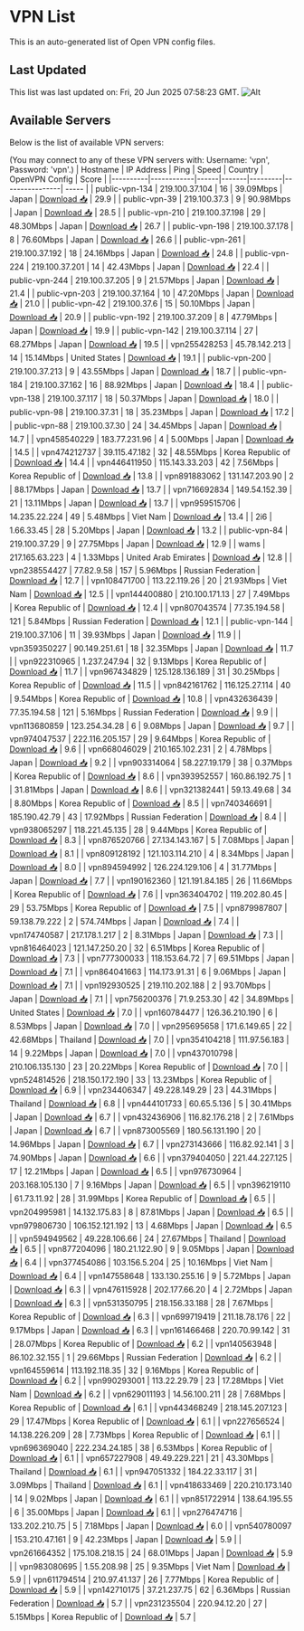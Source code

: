 # VPN List

This is an auto-generated list of Open VPN config files.

## Last Updated

This list was last updated on: Fri, 20 Jun 2025 07:58:23 GMT.
![Alt](https://repobeats.axiom.co/api/embed/186b98318ef1479477931607c1ad7d823f12451f.svg "Repobeats analytics image")

## Available Servers

Below is the list of available VPN servers:

(You may connect to any of these VPN servers with: Username: 'vpn', Password: 'vpn'.)
| Hostname | IP Address | Ping | Speed | Country | OpenVPN Config | Score |
|----------|------------|------|-------|---------|----------------| ----- |
| public-vpn-134 | 219.100.37.104 | 16 | 39.09Mbps | Japan | [Download 📥](./configs/server_0_JP.ovpn) | 29.9 |
| public-vpn-39 | 219.100.37.3 | 9 | 90.98Mbps | Japan | [Download 📥](./configs/server_1_JP.ovpn) | 28.5 |
| public-vpn-210 | 219.100.37.198 | 29 | 48.30Mbps | Japan | [Download 📥](./configs/server_2_JP.ovpn) | 26.7 |
| public-vpn-198 | 219.100.37.178 | 8 | 76.60Mbps | Japan | [Download 📥](./configs/server_3_JP.ovpn) | 26.6 |
| public-vpn-261 | 219.100.37.192 | 18 | 24.16Mbps | Japan | [Download 📥](./configs/server_4_JP.ovpn) | 24.8 |
| public-vpn-224 | 219.100.37.201 | 14 | 42.43Mbps | Japan | [Download 📥](./configs/server_5_JP.ovpn) | 22.4 |
| public-vpn-244 | 219.100.37.205 | 9 | 21.57Mbps | Japan | [Download 📥](./configs/server_6_JP.ovpn) | 21.4 |
| public-vpn-203 | 219.100.37.164 | 10 | 47.20Mbps | Japan | [Download 📥](./configs/server_7_JP.ovpn) | 21.0 |
| public-vpn-42 | 219.100.37.6 | 15 | 50.10Mbps | Japan | [Download 📥](./configs/server_8_JP.ovpn) | 20.9 |
| public-vpn-192 | 219.100.37.209 | 8 | 47.79Mbps | Japan | [Download 📥](./configs/server_9_JP.ovpn) | 19.9 |
| public-vpn-142 | 219.100.37.114 | 27 | 68.27Mbps | Japan | [Download 📥](./configs/server_10_JP.ovpn) | 19.5 |
| vpn255428253 | 45.78.142.213 | 14 | 15.14Mbps | United States | [Download 📥](./configs/server_11_US.ovpn) | 19.1 |
| public-vpn-200 | 219.100.37.213 | 9 | 43.55Mbps | Japan | [Download 📥](./configs/server_12_JP.ovpn) | 18.7 |
| public-vpn-184 | 219.100.37.162 | 16 | 88.92Mbps | Japan | [Download 📥](./configs/server_13_JP.ovpn) | 18.4 |
| public-vpn-138 | 219.100.37.117 | 18 | 50.37Mbps | Japan | [Download 📥](./configs/server_14_JP.ovpn) | 18.0 |
| public-vpn-98 | 219.100.37.31 | 18 | 35.23Mbps | Japan | [Download 📥](./configs/server_15_JP.ovpn) | 17.2 |
| public-vpn-88 | 219.100.37.30 | 24 | 34.45Mbps | Japan | [Download 📥](./configs/server_16_JP.ovpn) | 14.7 |
| vpn458540229 | 183.77.231.96 | 4 | 5.00Mbps | Japan | [Download 📥](./configs/server_17_JP.ovpn) | 14.5 |
| vpn474212737 | 39.115.47.182 | 32 | 48.55Mbps | Korea Republic of | [Download 📥](./configs/server_18_KR.ovpn) | 14.4 |
| vpn446411950 | 115.143.33.203 | 42 | 7.56Mbps | Korea Republic of | [Download 📥](./configs/server_19_KR.ovpn) | 13.8 |
| vpn891883062 | 131.147.203.90 | 2 | 88.17Mbps | Japan | [Download 📥](./configs/server_20_JP.ovpn) | 13.7 |
| vpn716692834 | 149.54.152.39 | 21 | 13.11Mbps | Japan | [Download 📥](./configs/server_21_JP.ovpn) | 13.7 |
| vpn959515706 | 14.235.22.224 | 49 | 5.48Mbps | Viet Nam | [Download 📥](./configs/server_22_VN.ovpn) | 13.4 |
| 2i6 | 1.66.33.45 | 28 | 5.20Mbps | Japan | [Download 📥](./configs/server_23_JP.ovpn) | 13.2 |
| public-vpn-84 | 219.100.37.29 | 9 | 27.75Mbps | Japan | [Download 📥](./configs/server_24_JP.ovpn) | 12.9 |
| wams | 217.165.63.223 | 4 | 1.33Mbps | United Arab Emirates | [Download 📥](./configs/server_25_AE.ovpn) | 12.8 |
| vpn238554427 | 77.82.9.58 | 157 | 5.96Mbps | Russian Federation | [Download 📥](./configs/server_26_RU.ovpn) | 12.7 |
| vpn108471700 | 113.22.119.26 | 20 | 21.93Mbps | Viet Nam | [Download 📥](./configs/server_27_VN.ovpn) | 12.5 |
| vpn144400880 | 210.100.171.13 | 27 | 7.49Mbps | Korea Republic of | [Download 📥](./configs/server_28_KR.ovpn) | 12.4 |
| vpn807043574 | 77.35.194.58 | 121 | 5.84Mbps | Russian Federation | [Download 📥](./configs/server_29_RU.ovpn) | 12.1 |
| public-vpn-144 | 219.100.37.106 | 11 | 39.93Mbps | Japan | [Download 📥](./configs/server_30_JP.ovpn) | 11.9 |
| vpn359350227 | 90.149.251.61 | 18 | 32.35Mbps | Japan | [Download 📥](./configs/server_31_JP.ovpn) | 11.7 |
| vpn922310965 | 1.237.247.94 | 32 | 9.13Mbps | Korea Republic of | [Download 📥](./configs/server_32_KR.ovpn) | 11.7 |
| vpn967434829 | 125.128.136.189 | 31 | 30.25Mbps | Korea Republic of | [Download 📥](./configs/server_33_KR.ovpn) | 11.5 |
| vpn842161762 | 116.125.27.114 | 40 | 9.54Mbps | Korea Republic of | [Download 📥](./configs/server_34_KR.ovpn) | 10.8 |
| vpn432636439 | 77.35.194.58 | 121 | 5.16Mbps | Russian Federation | [Download 📥](./configs/server_35_RU.ovpn) | 9.9 |
| vpn113680859 | 123.254.34.28 | 6 | 9.08Mbps | Japan | [Download 📥](./configs/server_36_JP.ovpn) | 9.7 |
| vpn974047537 | 222.116.205.157 | 29 | 9.64Mbps | Korea Republic of | [Download 📥](./configs/server_37_KR.ovpn) | 9.6 |
| vpn668046029 | 210.165.102.231 | 2 | 4.78Mbps | Japan | [Download 📥](./configs/server_38_JP.ovpn) | 9.2 |
| vpn903314064 | 58.227.19.179 | 38 | 0.37Mbps | Korea Republic of | [Download 📥](./configs/server_39_KR.ovpn) | 8.6 |
| vpn393952557 | 160.86.192.75 | 1 | 31.81Mbps | Japan | [Download 📥](./configs/server_40_JP.ovpn) | 8.6 |
| vpn321382441 | 59.13.49.68 | 34 | 8.80Mbps | Korea Republic of | [Download 📥](./configs/server_41_KR.ovpn) | 8.5 |
| vpn740346691 | 185.190.42.79 | 43 | 17.92Mbps | Russian Federation | [Download 📥](./configs/server_42_RU.ovpn) | 8.4 |
| vpn938065297 | 118.221.45.135 | 28 | 9.44Mbps | Korea Republic of | [Download 📥](./configs/server_43_KR.ovpn) | 8.3 |
| vpn876520766 | 27.134.143.167 | 5 | 7.08Mbps | Japan | [Download 📥](./configs/server_44_JP.ovpn) | 8.1 |
| vpn809128192 | 121.103.114.210 | 4 | 8.34Mbps | Japan | [Download 📥](./configs/server_45_JP.ovpn) | 8.0 |
| vpn894594992 | 126.224.129.106 | 4 | 31.77Mbps | Japan | [Download 📥](./configs/server_46_JP.ovpn) | 7.7 |
| vpn190162360 | 121.191.84.185 | 26 | 11.66Mbps | Korea Republic of | [Download 📥](./configs/server_47_KR.ovpn) | 7.6 |
| vpn363404702 | 119.202.80.45 | 29 | 53.75Mbps | Korea Republic of | [Download 📥](./configs/server_48_KR.ovpn) | 7.5 |
| vpn879987807 | 59.138.79.222 | 2 | 574.74Mbps | Japan | [Download 📥](./configs/server_49_JP.ovpn) | 7.4 |
| vpn174740587 | 217.178.1.217 | 2 | 8.31Mbps | Japan | [Download 📥](./configs/server_50_JP.ovpn) | 7.3 |
| vpn816464023 | 121.147.250.20 | 32 | 6.51Mbps | Korea Republic of | [Download 📥](./configs/server_51_KR.ovpn) | 7.3 |
| vpn777300033 | 118.153.64.72 | 7 | 69.51Mbps | Japan | [Download 📥](./configs/server_52_JP.ovpn) | 7.1 |
| vpn864041663 | 114.173.91.31 | 6 | 9.06Mbps | Japan | [Download 📥](./configs/server_53_JP.ovpn) | 7.1 |
| vpn192930525 | 219.110.202.188 | 2 | 93.70Mbps | Japan | [Download 📥](./configs/server_54_JP.ovpn) | 7.1 |
| vpn756200376 | 71.9.253.30 | 42 | 34.89Mbps | United States | [Download 📥](./configs/server_55_US.ovpn) | 7.0 |
| vpn160784477 | 126.36.210.190 | 6 | 8.53Mbps | Japan | [Download 📥](./configs/server_56_JP.ovpn) | 7.0 |
| vpn295695658 | 171.6.149.65 | 22 | 42.68Mbps | Thailand | [Download 📥](./configs/server_57_TH.ovpn) | 7.0 |
| vpn354104218 | 111.97.56.183 | 14 | 9.22Mbps | Japan | [Download 📥](./configs/server_58_JP.ovpn) | 7.0 |
| vpn437010798 | 210.106.135.130 | 23 | 20.22Mbps | Korea Republic of | [Download 📥](./configs/server_59_KR.ovpn) | 7.0 |
| vpn524814526 | 218.150.172.190 | 33 | 13.23Mbps | Korea Republic of | [Download 📥](./configs/server_60_KR.ovpn) | 6.9 |
| vpn234406347 | 49.228.149.29 | 23 | 44.31Mbps | Thailand | [Download 📥](./configs/server_61_TH.ovpn) | 6.8 |
| vpn444101733 | 60.65.5.136 | 5 | 30.41Mbps | Japan | [Download 📥](./configs/server_62_JP.ovpn) | 6.7 |
| vpn432436906 | 116.82.176.218 | 2 | 7.61Mbps | Japan | [Download 📥](./configs/server_63_JP.ovpn) | 6.7 |
| vpn873005569 | 180.56.131.190 | 20 | 14.96Mbps | Japan | [Download 📥](./configs/server_64_JP.ovpn) | 6.7 |
| vpn273143666 | 116.82.92.141 | 3 | 74.90Mbps | Japan | [Download 📥](./configs/server_65_JP.ovpn) | 6.6 |
| vpn379404050 | 221.44.227.125 | 17 | 12.21Mbps | Japan | [Download 📥](./configs/server_66_JP.ovpn) | 6.5 |
| vpn976730964 | 203.168.105.130 | 7 | 9.16Mbps | Japan | [Download 📥](./configs/server_67_JP.ovpn) | 6.5 |
| vpn396219110 | 61.73.11.92 | 28 | 31.99Mbps | Korea Republic of | [Download 📥](./configs/server_68_KR.ovpn) | 6.5 |
| vpn204995981 | 14.132.175.83 | 8 | 87.81Mbps | Japan | [Download 📥](./configs/server_69_JP.ovpn) | 6.5 |
| vpn979806730 | 106.152.121.192 | 13 | 4.68Mbps | Japan | [Download 📥](./configs/server_70_JP.ovpn) | 6.5 |
| vpn594949562 | 49.228.106.66 | 24 | 27.67Mbps | Thailand | [Download 📥](./configs/server_71_TH.ovpn) | 6.5 |
| vpn877204096 | 180.21.122.90 | 9 | 9.05Mbps | Japan | [Download 📥](./configs/server_72_JP.ovpn) | 6.4 |
| vpn377454086 | 103.156.5.204 | 25 | 10.16Mbps | Viet Nam | [Download 📥](./configs/server_73_VN.ovpn) | 6.4 |
| vpn147558648 | 133.130.255.16 | 9 | 5.72Mbps | Japan | [Download 📥](./configs/server_74_JP.ovpn) | 6.3 |
| vpn476115928 | 202.177.66.20 | 4 | 2.72Mbps | Japan | [Download 📥](./configs/server_75_JP.ovpn) | 6.3 |
| vpn531350795 | 218.156.33.188 | 28 | 7.67Mbps | Korea Republic of | [Download 📥](./configs/server_76_KR.ovpn) | 6.3 |
| vpn699719419 | 211.18.78.176 | 22 | 9.17Mbps | Japan | [Download 📥](./configs/server_77_JP.ovpn) | 6.3 |
| vpn161466468 | 220.70.99.142 | 31 | 28.07Mbps | Korea Republic of | [Download 📥](./configs/server_78_KR.ovpn) | 6.2 |
| vpn140563948 | 86.102.32.155 | 1 | 29.66Mbps | Russian Federation | [Download 📥](./configs/server_79_RU.ovpn) | 6.2 |
| vpn164559614 | 113.192.118.35 | 32 | 9.16Mbps | Korea Republic of | [Download 📥](./configs/server_80_KR.ovpn) | 6.2 |
| vpn990293001 | 113.22.29.79 | 23 | 17.28Mbps | Viet Nam | [Download 📥](./configs/server_81_VN.ovpn) | 6.2 |
| vpn629011193 | 14.56.100.211 | 28 | 7.68Mbps | Korea Republic of | [Download 📥](./configs/server_82_KR.ovpn) | 6.1 |
| vpn443468249 | 218.145.207.123 | 29 | 17.47Mbps | Korea Republic of | [Download 📥](./configs/server_83_KR.ovpn) | 6.1 |
| vpn227656524 | 14.138.226.209 | 28 | 7.73Mbps | Korea Republic of | [Download 📥](./configs/server_84_KR.ovpn) | 6.1 |
| vpn696369040 | 222.234.24.185 | 38 | 6.53Mbps | Korea Republic of | [Download 📥](./configs/server_85_KR.ovpn) | 6.1 |
| vpn657227908 | 49.49.229.221 | 21 | 43.30Mbps | Thailand | [Download 📥](./configs/server_86_TH.ovpn) | 6.1 |
| vpn947051332 | 184.22.33.117 | 31 | 3.09Mbps | Thailand | [Download 📥](./configs/server_87_TH.ovpn) | 6.1 |
| vpn418633469 | 220.210.173.140 | 14 | 9.02Mbps | Japan | [Download 📥](./configs/server_88_JP.ovpn) | 6.1 |
| vpn851722914 | 138.64.195.55 | 6 | 35.00Mbps | Japan | [Download 📥](./configs/server_89_JP.ovpn) | 6.1 |
| vpn276474716 | 133.202.210.75 | 5 | 7.18Mbps | Japan | [Download 📥](./configs/server_90_JP.ovpn) | 6.0 |
| vpn540780097 | 153.210.47.161 | 9 | 42.23Mbps | Japan | [Download 📥](./configs/server_91_JP.ovpn) | 5.9 |
| vpn261664352 | 175.108.218.15 | 24 | 68.01Mbps | Japan | [Download 📥](./configs/server_92_JP.ovpn) | 5.9 |
| vpn983080695 | 1.55.208.98 | 25 | 9.35Mbps | Viet Nam | [Download 📥](./configs/server_93_VN.ovpn) | 5.9 |
| vpn611794514 | 210.97.41.137 | 26 | 7.77Mbps | Korea Republic of | [Download 📥](./configs/server_94_KR.ovpn) | 5.9 |
| vpn142710175 | 37.21.237.75 | 62 | 6.36Mbps | Russian Federation | [Download 📥](./configs/server_95_RU.ovpn) | 5.7 |
| vpn231235504 | 220.94.12.20 | 27 | 5.15Mbps | Korea Republic of | [Download 📥](./configs/server_96_KR.ovpn) | 5.7 |
